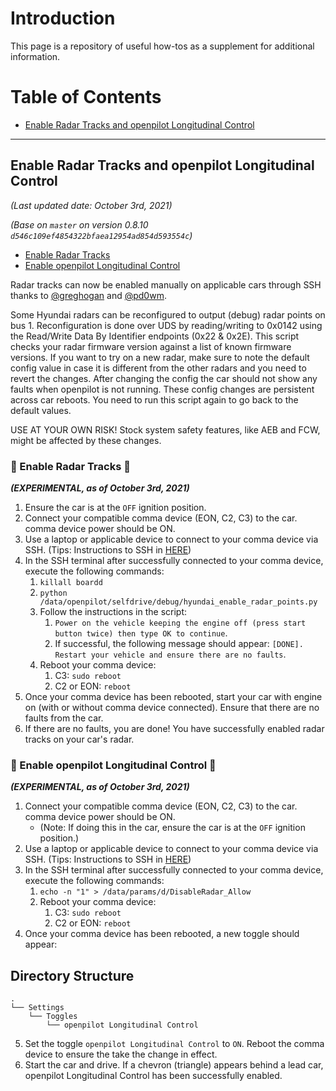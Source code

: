 # Introduction
This page is a repository of useful how-tos as a supplement for additional information.

Table of Contents
=======================

* [Enable Radar Tracks and openpilot Longitudinal Control](#Enable-Radar-Tracks-and-openpilot-Longitudinal-Control)

---

## Enable Radar Tracks and openpilot Longitudinal Control

*(Last updated date: October 3rd, 2021)*

*(Base on `master` on version 0.8.10 `d546c109ef4854322bfaea12954ad854d593554c`)*

* [Enable Radar Tracks](#-Enable-Radar_Tracks-)
* [Enable openpilot Longitudinal Control](#-Enable-openpilot-Longitudinal-Control-)

Radar tracks can now be enabled manually on applicable cars through SSH thanks to [@greghogan](https://github.com/greghogan) and [@pd0wm](https://github.com/pd0wm).

Some Hyundai radars can be reconfigured to output (debug) radar points on bus 1.
Reconfiguration is done over UDS by reading/writing to 0x0142 using the Read/Write Data By Identifier
endpoints (0x22 & 0x2E). This script checks your radar firmware version against a list of known
firmware versions. If you want to try on a new radar, make sure to note the default config value
in case it is different from the other radars and you need to revert the changes.
After changing the config the car should not show any faults when openpilot is not running.
These config changes are persistent across car reboots. You need to run this script again
to go back to the default values.

USE AT YOUR OWN RISK! Stock system safety features, like AEB and FCW, might be affected by these changes.

### 🚨 Enable Radar Tracks 🚨

***(EXPERIMENTAL, as of October 3rd, 2021)***

1. Ensure the car is at the `OFF` ignition position.
2. Connect your compatible comma device (EON, C2, C3) to the car. comma device power should be ON.
3. Use a laptop or applicable device to connect to your comma device via SSH. (Tips: Instructions to SSH in [HERE](https://github.com/commaai/openpilot/wiki/SSH))
4. In the SSH terminal after successfully connected to your comma device, execute the following commands:
    1. ```killall boardd```
    2. `python /data/openpilot/selfdrive/debug/hyundai_enable_radar_points.py`
    3. Follow the instructions in the script:
        1. `Power on the vehicle keeping the engine off (press start button twice) then type OK to continue`.
        2. If successful, the following message should appear: `[DONE]. Restart your vehicle and ensure there are no faults`.
    4. Reboot your comma device:
        1. C3: `sudo reboot`
        2. C2 or EON: `reboot`
5. Once your comma device has been rebooted, start your car with engine on (with or without comma device connected). Ensure that there are no faults from the car.
6. If there are no faults, you are done! You have successfully enabled radar tracks on your car's radar.

### 🚨 Enable openpilot Longitudinal Control 🚨

***(EXPERIMENTAL, as of October 3rd, 2021)***

1. Connect your compatible comma device (EON, C2, C3) to the car. comma device power should be ON.
    * (Note: If doing this in the car, ensure the car is at the `OFF` ignition position.)
2. Use a laptop or applicable device to connect to your comma device via SSH. (Tips: Instructions to SSH in [HERE](https://github.com/commaai/openpilot/wiki/SSH))
3. In the SSH terminal after successfully connected to your comma device, execute the following commands:
    1. ```echo -n "1" > /data/params/d/DisableRadar_Allow```
    2. Reboot your comma device:
        1. C3: `sudo reboot`
        2. C2 or EON: `reboot`
4. Once your comma device has been rebooted, a new toggle should appear:

Directory Structure
------
    .
    └── Settings
        └── Toggles
            └── openpilot Longitudinal Control

5. Set the toggle `openpilot Longitudinal Control` to `ON`. Reboot the comma device to ensure the take the change in effect.
6. Start the car and drive. If a chevron (triangle) appears behind a lead car, openpilot Longitudinal Control has been successfully enabled.